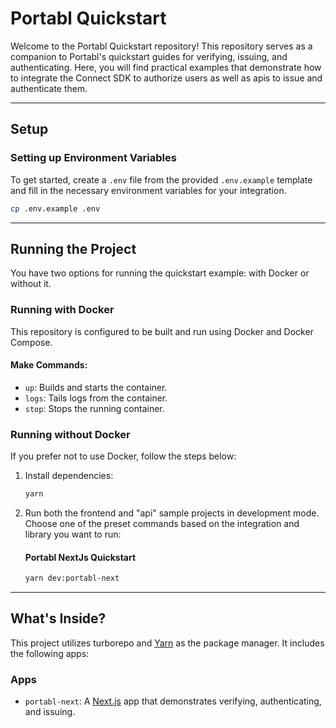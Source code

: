 # Portabl Quickstart

Welcome to the Portabl Quickstart repository! This repository serves as a companion to Portabl's quickstart guides for verifying, issuing, and authenticating. Here, you will find practical examples that demonstrate how to integrate the Connect SDK to authorize users as well as apis to issue and authenticate them.

---

## Setup

### Setting up Environment Variables

To get started, create a `.env` file from the provided `.env.example` template and fill in the necessary environment variables for your integration.

```bash
cp .env.example .env
```

---

## Running the Project

You have two options for running the quickstart example: with Docker or without it.

### Running with Docker

This repository is configured to be built and run using Docker and Docker Compose.

#### Make Commands:

- `up`: Builds and starts the container.
- `logs`: Tails logs from the container.
- `stop`: Stops the running container.

### Running without Docker

If you prefer not to use Docker, follow the steps below:

1. Install dependencies:

   ```bash
   yarn
   ```

2. Run both the frontend and "api" sample projects in development mode. Choose one of the preset commands based on the integration and library you want to run:

   #### Portabl NextJs Quickstart

   ```bash
   yarn dev:portabl-next
   ```

---

## What's Inside?

This project utilizes turborepo and [Yarn](https://classic.yarnpkg.com/lang/en/) as the package manager. It includes the following apps:

### Apps

- `portabl-next`: A [Next.js](https://nextjs.org) app that demonstrates verifying, authenticating, and issuing.
